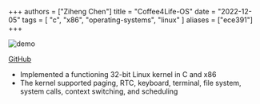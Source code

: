 +++
authors = ["Ziheng Chen"]
title = "Coffee4Life-OS"
date = "2022-12-05"
tags = [
    "c",
    "x86",
    "operating-systems",
    "linux"
]
aliases = ["ece391"]
+++

![demo](/images/projects/ECE391MP3.gif)

[GitHub](https://github.com/zihengjackchen/Coffee4Life-OS)

- Implemented a functioning 32-bit Linux kernel in C and x86
- The kernel supported paging, RTC, keyboard, terminal, file system, system calls, context switching, and scheduling